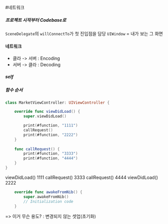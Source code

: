 #네트워크 

##### 프로젝트 시작부터 Codebase로
`SceneDelegate`의 `willConnectTo`가 첫 진입점을 담당
`UIWindow` = 내가 보는 그 화면

#### 네트워크
- 클라 -> 서버 : Encoding
- 서버 -> 클라 : Decoding

##### self

##### 함수 순서
```swift
class MarketViewController: UIViewController {

    override func viewDidLoad() {
        super.viewDidLoad()

        print(#function, "1111")
        callRequest()
        print(#function, "2222")
    }
    
    func callRequest() {
        print(#function, "3333")
        print(#function, "4444")
    }
}
```

viewDidLoad() 1111
callRequest() 3333
callRequest() 4444
viewDidLoad() 2222


```swift
    override func awakeFromNib() {
        super.awakeFromNib()
        // Initialization code
    }
```

=> 이거 무슨 용도? 
: 변경되지 않는 셋업(초기화)